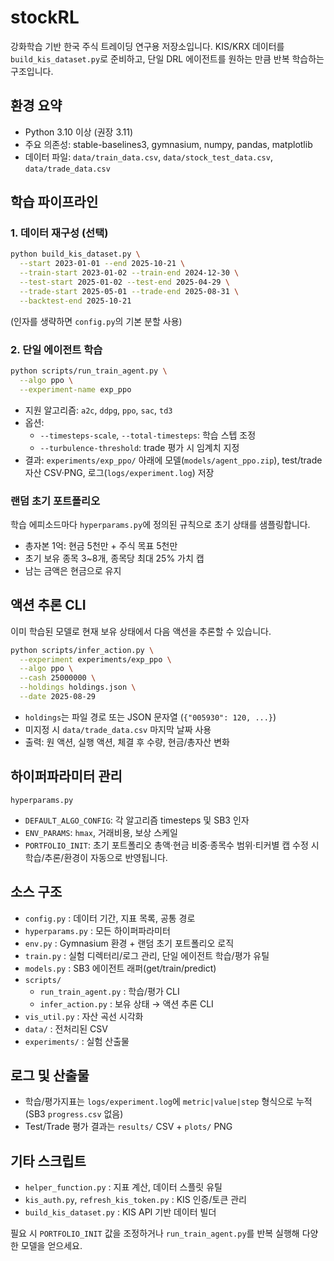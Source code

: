# stockRL

강화학습 기반 한국 주식 트레이딩 연구용 저장소입니다. KIS/KRX 데이터를 `build_kis_dataset.py`로 준비하고, 단일 DRL 에이전트를 원하는 만큼 반복 학습하는 구조입니다.

## 환경 요약
- Python 3.10 이상 (권장 3.11)
- 주요 의존성: stable-baselines3, gymnasium, numpy, pandas, matplotlib
- 데이터 파일: `data/train_data.csv`, `data/stock_test_data.csv`, `data/trade_data.csv`

## 학습 파이프라인
### 1. 데이터 재구성 (선택)
```bash
python build_kis_dataset.py \
  --start 2023-01-01 --end 2025-10-21 \
  --train-start 2023-01-02 --train-end 2024-12-30 \
  --test-start 2025-01-02 --test-end 2025-04-29 \
  --trade-start 2025-05-01 --trade-end 2025-08-31 \
  --backtest-end 2025-10-21
```
(인자를 생략하면 `config.py`의 기본 분할 사용)

### 2. 단일 에이전트 학습
```bash
python scripts/run_train_agent.py \
  --algo ppo \
  --experiment-name exp_ppo
```
- 지원 알고리즘: `a2c`, `ddpg`, `ppo`, `sac`, `td3`
- 옵션:
  - `--timesteps-scale`, `--total-timesteps`: 학습 스텝 조정
  - `--turbulence-threshold`: trade 평가 시 임계치 지정
- 결과: `experiments/exp_ppo/` 아래에 모델(`models/agent_ppo.zip`), test/trade 자산 CSV·PNG, 로그(`logs/experiment.log`) 저장

### 랜덤 초기 포트폴리오
학습 에피소드마다 `hyperparams.py`에 정의된 규칙으로 초기 상태를 샘플링합니다.
- 총자본 1억: 현금 5천만 + 주식 목표 5천만
- 초기 보유 종목 3~8개, 종목당 최대 25% 가치 캡
- 남는 금액은 현금으로 유지

## 액션 추론 CLI
이미 학습된 모델로 현재 보유 상태에서 다음 액션을 추론할 수 있습니다.
```bash
python scripts/infer_action.py \
  --experiment experiments/exp_ppo \
  --algo ppo \
  --cash 25000000 \
  --holdings holdings.json \
  --date 2025-08-29
```
- `holdings`는 파일 경로 또는 JSON 문자열 (`{"005930": 120, ...}`)
- 미지정 시 `data/trade_data.csv` 마지막 날짜 사용
- 출력: 원 액션, 실행 액션, 체결 후 수량, 현금/총자산 변화

## 하이퍼파라미터 관리
`hyperparams.py`
- `DEFAULT_ALGO_CONFIG`: 각 알고리즘 timesteps 및 SB3 인자
- `ENV_PARAMS`: `hmax`, 거래비용, 보상 스케일
- `PORTFOLIO_INIT`: 초기 포트폴리오 총액·현금 비중·종목수 범위·티커별 캡
수정 시 학습/추론/환경이 자동으로 반영됩니다.

## 소스 구조
- `config.py` : 데이터 기간, 지표 목록, 공통 경로
- `hyperparams.py` : 모든 하이퍼파라미터
- `env.py` : Gymnasium 환경 + 랜덤 초기 포트폴리오 로직
- `train.py` : 실험 디렉터리/로그 관리, 단일 에이전트 학습/평가 유틸
- `models.py` : SB3 에이전트 래퍼(get/train/predict)
- `scripts/`
  - `run_train_agent.py` : 학습/평가 CLI
  - `infer_action.py` : 보유 상태 → 액션 추론 CLI
- `vis_util.py` : 자산 곡선 시각화
- `data/` : 전처리된 CSV
- `experiments/` : 실험 산출물

## 로그 및 산출물
- 학습/평가지표는 `logs/experiment.log`에 `metric|value|step` 형식으로 누적 (SB3 `progress.csv` 없음)
- Test/Trade 평가 결과는 `results/` CSV + `plots/` PNG

## 기타 스크립트
- `helper_function.py` : 지표 계산, 데이터 스플릿 유틸
- `kis_auth.py`, `refresh_kis_token.py` : KIS 인증/토큰 관리
- `build_kis_dataset.py` : KIS API 기반 데이터 빌더

필요 시 `PORTFOLIO_INIT` 값을 조정하거나 `run_train_agent.py`를 반복 실행해 다양한 모델을 얻으세요.
